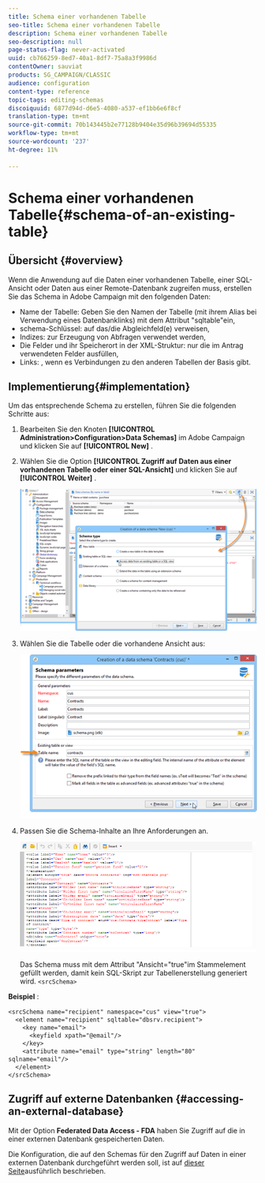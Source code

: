 ```yaml
---
title: Schema einer vorhandenen Tabelle
seo-title: Schema einer vorhandenen Tabelle
description: Schema einer vorhandenen Tabelle
seo-description: null
page-status-flag: never-activated
uuid: cb766259-8ed7-40a1-8df7-75a8a3f9986d
contentOwner: sauviat
products: SG_CAMPAIGN/CLASSIC
audience: configuration
content-type: reference
topic-tags: editing-schemas
discoiquuid: 6877d94d-d6e5-4080-a537-ef1bb6e6f8cf
translation-type: tm+mt
source-git-commit: 70b143445b2e77128b9404e35d96b39694d55335
workflow-type: tm+mt
source-wordcount: '237'
ht-degree: 11%

---
```



# Schema einer vorhandenen Tabelle{#schema-of-an-existing-table}

## Übersicht {#overview}

Wenn die Anwendung auf die Daten einer vorhandenen Tabelle, einer SQL-Ansicht oder Daten aus einer Remote-Datenbank zugreifen muss, erstellen Sie das Schema in Adobe Campaign mit den folgenden Daten:

* Name der Tabelle: Geben Sie den Namen der Tabelle (mit ihrem Alias bei Verwendung eines Datenbanklinks) mit dem Attribut &quot;sqltable&quot;ein,
* schema-Schlüssel: auf das/die Abgleichfeld(e) verweisen,
* Indizes: zur Erzeugung von Abfragen verwendet werden,
* Die Felder und ihr Speicherort in der XML-Struktur: nur die im Antrag verwendeten Felder ausfüllen,
* Links: , wenn es Verbindungen zu den anderen Tabellen der Basis gibt.

## Implementierung{#implementation}

Um das entsprechende Schema zu erstellen, führen Sie die folgenden Schritte aus:

1. Bearbeiten Sie den Knoten **[!UICONTROL Administration>Configuration>Data Schemas]** im Adobe Campaign und klicken Sie auf **[!UICONTROL New]** .
1. Wählen Sie die Option **[!UICONTROL Zugriff auf Daten aus einer vorhandenen Tabelle oder einer SQL-Ansicht]** und klicken Sie auf **[!UICONTROL Weiter]** .

   ![](assets/s_ncs_configuration_extand_a_schema.png)

1. Wählen Sie die Tabelle oder die vorhandene Ansicht aus:

   ![](assets/s_ncs_configuration_select_table.png)

1. Passen Sie die Schema-Inhalte an Ihre Anforderungen an.

   ![](assets/s_ncs_configuration_view_create_schema.png)

   Das Schema muss mit dem Attribut &quot;Ansicht=&quot;true&quot;im Stammelement gefüllt werden, damit kein SQL-Skript zur Tabellenerstellung generiert wird. `<srcSchema>`

**Beispiel** :

```
<srcSchema name="recipient" namespace="cus" view="true">
  <element name="recipient" sqltable="dbsrv.recipient">
    <key name="email">
      <keyfield xpath="@email"/>
    </key>   
    <attribute name="email" type="string" length="80" sqlname="email"/>
  </element>
</srcSchema>
```

## Zugriff auf externe Datenbanken {#accessing-an-external-database}

Mit der Option **Federated Data Access - FDA** haben Sie Zugriff auf die in einer externen Datenbank gespeicherten Daten.

Die Konfiguration, die auf den Schemas für den Zugriff auf Daten in einer externen Datenbank durchgeführt werden soll, ist auf [dieser Seite](../../platform/using/creating-data-schema.md)ausführlich beschrieben.
